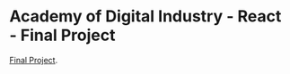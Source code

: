 # Academy of Digital Industry - React - Final Project

[Final Project](https://61926dda5f1fa6dbe9f969ce--youthful-goodall-169916.netlify.app/).
